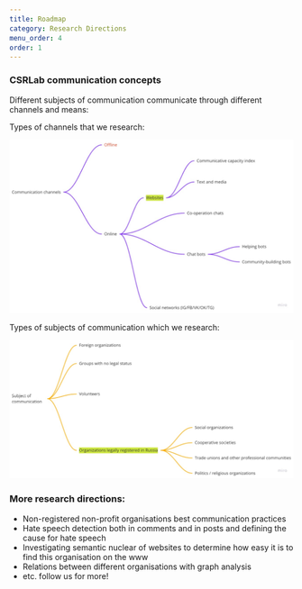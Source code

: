 ```yaml
---
title: Roadmap
category: Research Directions
menu_order: 4
order: 1
---
```


### CSRLab communication concepts

Different subjects of communication communicate through different channels and means:

Types of channels that we research:

<img src ="https://raw.githubusercontent.com/Teplitsa/CSRLab/main/docs/images/communication-channels.jpg" alt="communication-channels">

Types of subjects of communication which we research:

<img src ="https://raw.githubusercontent.com/Teplitsa/CSRLab/main/docs/images/subject-communication.jpg" alt="subject-communication">

### More research directions:

- Non-registered non-profit organisations best communication practices
- Hate speech detection both in comments and in posts and defining the cause for hate speech
- Investigating semantic nuclear of websites to determine how easy it is to find this organisation on the www
- Relations between different organisations with graph analysis
- etc. follow us for more!
